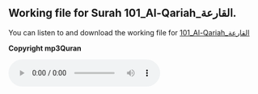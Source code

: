 
## Working file for Surah 101_Al-Qariah_القارعة.

You can listen to and download the working file for [101_Al-Qariah_القارعة](https://server13.mp3quran.net/husr/101.mp3)

**Copyright mp3Quran**

<audio controls src="https://server13.mp3quran.net/husr/101.mp3"></audio>

